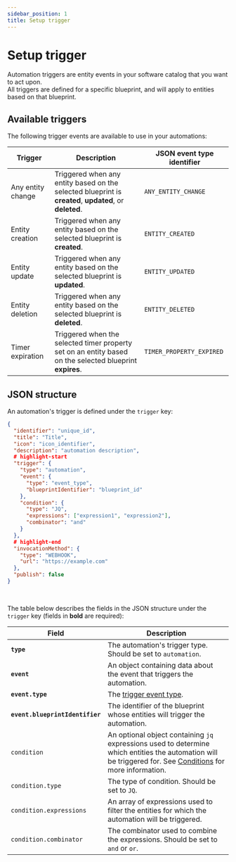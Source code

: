 ```yaml
---
sidebar_position: 1
title: Setup trigger
---
```


# Setup trigger

Automation triggers are entity events in your software catalog that you want to act upon.  
All triggers are defined for a specific blueprint, and will apply to entities based on that blueprint.

## Available triggers

The following trigger events are available to use in your automations:

| Trigger | Description | JSON event type identifier |
| --- | --- | --- |
| Any entity change | Triggered when any entity based on the selected blueprint is **created**, **updated**, or **deleted**. | `ANY_ENTITY_CHANGE` |
| Entity creation | Triggered when any entity based on the selected blueprint is **created**. | `ENTITY_CREATED` |
| Entity update | Triggered when any entity based on the selected blueprint is **updated**. | `ENTITY_UPDATED` |
| Entity deletion | Triggered when any entity based on the selected blueprint is **deleted**. | `ENTITY_DELETED` |
| Timer expiration | Triggered when the selected timer property set on an entity based on the selected blueprint **expires**. | `TIMER_PROPERTY_EXPIRED` |

## JSON structure

An automation's trigger is defined under the `trigger` key:

```json showLineNumbers
{
  "identifier": "unique_id",
  "title": "Title",
  "icon": "icon_identifier",
  "description": "automation description",
  # highlight-start
  "trigger": {
    "type": "automation",
    "event": {
      "type": "event_type",
      "blueprintIdentifier": "blueprint_id"
    },
    "condition": {
      "type": "JQ",
      "expressions": ["expression1", "expression2"],
      "combinator": "and"
    }
  },
  # highlight-end
  "invocationMethod": {
    "type": "WEBHOOK",
    "url": "https://example.com"
  },
  "publish": false
}
```
<br/>

The table below describes the fields in the JSON structure under the `trigger` key (fields in **bold** are required):

| Field | Description |
| --- | --- |
| **`type`** | The automation's trigger type. Should be set to `automation`. |
| **`event`** | An object containing data about the event that triggers the automation. |
| **`event.type`** | The [trigger event type](/actions-and-automations/define-automations/setup-trigger#available-triggers). |
| **`event.blueprintIdentifier`** | The identifier of the blueprint whose entities will trigger the automation. |
| `condition` | An optional object containing `jq` expressions used to determine which entities the automation will be triggered for. See [Conditions](/actions-and-automations/create-self-service-experiences/setup-ui-for-action/#conditions) for more information. |
| `condition.type` | The type of condition. Should be set to `JQ`. |
| `condition.expressions` | An array of expressions used to filter the entities for which the automation will be triggered. |
| `condition.combinator` | The combinator used to combine the expressions. Should be set to `and` or `or`. |

